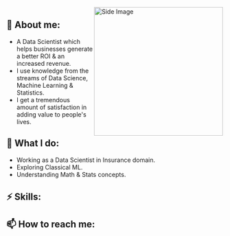 <img src="https://github.com/Anmol-Baranwal/Cool-GIFs-For-GitHub/assets/74038190/219bcc70-f5dc-466b-9a60-29653d8e8433" width="300" alt ="Side Image" align="right">

## 💬 About me:

- A Data Scientist which helps businesses generate a better ROI & an increased revenue. 
- I use knowledge from the streams of Data Science, Machine Learning & Statistics.
- I get a tremendous amount of satisfaction in adding value to people's lives.
  
## 🔭 What I do:

- Working as a Data Scientist in Insurance domain.
- Exploring Classical ML.
- Understanding Math & Stats concepts.

## ⚡ Skills:

## 📫 How to reach me: 



<!--
**ameyadarole/ameyadarole** is a ✨ _special_ ✨ repository because its `README.md` (this file) appears on your GitHub profile.

Here are some ideas to get you started:

- 🔭 I’m currently working on ...
- 🌱 I’m currently learning ...
- 👯 I’m looking to collaborate on ...
- 🤔 I’m looking for help with ...
- 💬 Ask me about ...
- 📫 How to reach me: ...
- 😄 Pronouns: ...
- ⚡ Fun fact: ...
-->
